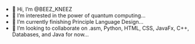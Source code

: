 - 👋 Hi, I’m @BEEZ_KNEEZ
- 👀 I’m interested in the power of quantum computing...
- 🌱 I’m currently finishing Principle Language Design...
- 💞️ I’m looking to collaborate on .asm, Python, HTML, CSS, JavaFx, C++, Databases, and Java for now...

<!---
boscoez/BZ_KNZ is a ✨ special ✨ repository because its `README.md` (this file) appears on your GitHub profile.
You can click the Preview link to take a look at your changes.
--->
